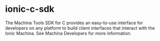 # ionic-c-sdk
The Machina Tools SDK for C provides an easy-to-use interface for developers on any platform to build client interfaces that interact with the Ionic Machina. See Machina Developers for more information.
